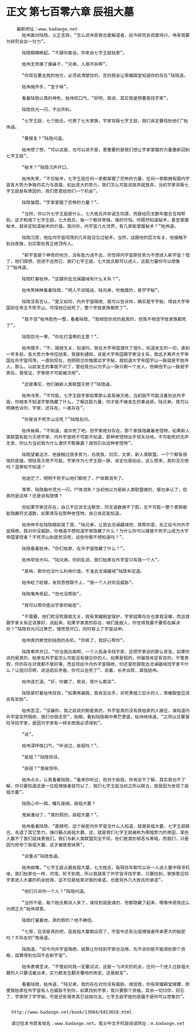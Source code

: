 # 正文 第七百零六章 辰祖大墓
        最新网址：www.badaoge.net
          枯伟面对陆隐，义正言辞，“怎么说伟哥我也是解语者，如今研究会百废待兴，伟哥我要为研究会出一分力”。
      
          陆隐眼睛眯起，“不跟你废话，你来自七字王庭枯家”。
      
          枯伟无奈摸了摸鼻子，“兄弟，人艰不拆啊”。
      
          “你现在要去我的地方，必须说清楚目的，否则我会让荣耀殿堂知道你的存在”陆隐道。
      
          枯伟摊开手，“至于嘛”。
      
          看着陆隐认真的神色，枯伟叹口气，“好吧，我说，其实我是想要查找宇家”。
      
          陆隐目光一闪，不出所料。
      
          “七字王庭，七个姓氏，代表了七大家族，宇家背叛七字王庭，我们肯定要找到他们”枯伟道。
      
          “要报复？”陆隐问道。
      
          枯伟想了想，“可以说是，也可以说不是，更重要的是我们想让宇家掌握的力量重新回到七字王庭”。
      
          “秘术？”陆隐沉声开口。
      
          枯伟失笑，“不仅秘术，七字王庭任何一家都掌握了恐怖的力量，任何一家都拥有跟内宇宙各大势力争锋的实力与底蕴，如此庞大的势力，我们怎么可能说放弃就放弃，当初宇家背叛七字王庭是有原因的，我们愿意给他们一个机会”。
      
          陆隐皱眉，“宇家掌握了恐怖的力量？”。
      
          “当然，你以为七字王庭是什么，七大姓氏并非诞生同源，而是经历无数年磨合互相帮助，这才构成了七字王庭，七大姓氏，每一个都非常强，强的可怕，你既然知道秘术，甚至掌握秘术，就肯定知道秘术的价值，我问你，内宇宙八大流界，有几家能掌握秘术？”枯伟道。
      
          陆隐沉思，他在内宇宙闯荡的几年就没见过秘术，当然，这跟他的层次有关，他接触不到白夜族，剑宗那些真正绝顶传人。
      
          “新宇宙是个神奇的地方，没有能力进不去，你觉得内宇宙那些势力不想进入新宇宙？错了，他们很想，但进不去而已，我们七字王庭，七大姓氏都可以进入，这股力量你可以想象了”枯伟道。
      
          陆隐盯着枯伟，“这跟你去沧澜疆域有什么关系？”。
      
          枯伟笑眯眯看着陆隐，“明人不说暗话，陆兄弟，你施展的，是宇字秘”。
      
          陆隐没有否认，“是又如何，内外宇宙隔绝，我可以告诉你，确实是宇字秘，得自大宇帝国前任帝王不死宇山，可惜他已经死了，整个宇姓家族都死了”。
      
          “我不信”枯伟脸色一整，看着陆隐，“我相信你说的是真的，但我不相信宇姓家族都死了”。
      
          陆隐目光一寒，“你在打温蒂的主意？”。
      
          枯伟摆手，“不，跟她无关，知道吗，我在大宇帝国潜伏了很久，知道发生的一切，直到一年多前，各大势力争夺焢结束，我接到通知，说是大宇帝国跟宇家没关系，我这才离开大宇帝国在外宇宙闯荡，一直到现在，但刚刚见你施展出宇字秘，我知道大宇帝国宇山一脉就是宇姓传人，那么，以前发生的事就不对了，曾经我也以为宇山一脉只剩一个女人，但确信宇山一脉是宇家后，我保证，宇家绝不可能被灭绝”。
      
          “这是事实，他们被新人类联盟灭绝了”陆隐道。
      
          枯伟冷笑，“不可能，七字王庭宇家如果那么容易被灭绝，当初就不可能活着到达外宇宙，你根本不知道宇家隐藏了什么，了解这股力量，你才能不被发生的事迷惑，陆兄弟，我可以明确告诉你，宇家，还存在，一直存在”。
      
          “你是说不死宇山没死？”陆隐反问。
      
          枯伟耸肩，“不知道，或许死了吧，但宇家绝对存在，那个家族隐藏着老怪物，如果新人类联盟有能力灭绝宇家，内外宇宙绝不可能不知道，那种老怪物出手惊天动地，不可能死的无声无息，你以为当初我为什么潜伏不敢暴露？就怕引出这种老怪物”。
      
          陆隐望着远方，他接触过很多势力，白夜族，剑宗，文家，新人类联盟，一个个都有很强的底蕴，想轻易灭绝不可能，宇家作为七字王庭一脉，肯定也是如此，这么想来，真的没灭绝吗？温蒂知不知道？
      
          他迷茫了，明明不死宇山他们都死了，尸体都消失了。
      
          等等，陆隐脑中灵光一闪，尸体消失？当初他以为是新人类联盟做的，银也承认了，但真的是这样？还是说有隐情？
      
          但如果宇家还存在，自己不应该无法察觉，符文道数做不了假，总不可能一整个家族都能隐藏符文道数，如果真存在那种老怪物，自己肯定能知道。
      
          枯伟伸手在陆隐眼前晃了晃，“陆兄弟，让我去沧澜疆域吧，我帮你查，反正如今内外宇宙隔绝，我对你没威胁，你难道不想知道宇家隐藏了什么？为什么你可以接替不死宇山成为大宇帝国掌控者？不死宇山到底死没死，这些你都不想知道吗？”。
      
          陆隐看着枯伟，“你们枯家，在外宇宙隐藏了什么？”。
      
          枯伟夸张大叫，“陆兄弟，你别乱说，我们枯家在外宇宙只有我一个人”。
      
          “是嘛，那你也没什么利用价值，不准去沧澜疆域”陆隐牟定道。
      
          枯伟眨了眨眼，发现思想跟不上，“我一个人对你没威胁”。
      
          陆隐嘴角弯起，“但也没帮助”。
      
          “我可以帮你查出宇家的秘密”。
      
          “不需要，他们死没死跟我无关，我有荣耀殿堂保护，宇家就算存在也拿我没辙，而且我跟宇家关系应该算好，说起来，如果宇家真的存在，咱们是敌人，你觉得我要不要现在解决你？”陆隐目光闪过寒芒，慢悠悠开口，同时穿上了宇宙战甲。
      
          枯伟真的察觉到陆隐的杀机，“你疯了，我好心帮你”。
      
          陆隐寒声开口，“你当我白痴啊，一个人孤身寻找宇家，还把宇家说的那么夸张，如果你说的是真的，枯家在外宇宙怎么可能没有接应你的人，如果是假的，你骗我肯定有目的，不管真假，你的存在对我都不是好事，而且现如今内外宇宙隔绝，你还冒险跟我去沧澜疆域找宇家干什么？认祖归宗啊，说话前后矛盾，你可以去死了”，说着，长矛出现，直指枯伟。
      
          枯伟连忙道，“好，你赢了，我说，我什么都说”。
      
          陆隐紧盯着枯伟双目，“如果再骗我，我肯定出手，杀死黑暗三巨头的人，荣耀殿堂应该会有奖励”。
      
          枯伟苦涩，“没骗你，我之前说的都是真的，外宇宙真的没有我枯家的人接应，谁知道内外宇宙突然隔绝，我们也很无奈”，抬眼，看到陆隐眼中寒芒更盛，枯伟继续道，“之所以还要冒险寻找宇家，是因为宇家有一样东西我必须得到”。
      
          “说”。
      
          枯伟深呼吸口气，“听说过，辰祖吗？”。
      
          “辰祖？”陆隐惊讶。
      
          “辰祖？”鬼侯惊呼。
      
          枯伟点头，认真看着陆隐，“看来你听过，但对于辰祖，你肯定不了解，其实我也不了解，你只要知道这是一位祖境强者就可以了，我们七字王庭当初之所以联合，就是因为发现了辰祖大墓”。
      
          陆隐心中一跳，瞳孔陡缩，辰祖大墓？
      
          鬼侯激动了，“真的假的，辰祖大墓？”。
      
          枯伟看着陆隐，“震撼吧，这个秘密内外宇宙没什么人知道，就是辰祖大墓，七字王庭联合，击退了其它势力，强行霸占辰祖大墓，这，就是我们七字王庭被称为黑暗势力的原因，某些人赢不了我们就抹黑我们，我们与新人类联盟完全不同，他们是真的邪恶与黑暗，而我们，只是因为抢夺了辰祖大墓，这才被故意抹黑”。
      
          “说重点”陆隐急道。
      
          枯伟抿嘴，“七字王庭占据辰祖大墓，七大姓氏，每隔百年都可以派一人进入墓中探寻机缘，我们枯家也一样，可惜，轮不到我，所以我就来了外宇宙寻找宇家，只要找到，家族答应将宇家进入大墓的机会给我，这不仅是枯家对我的承诺，也是另外几大姓氏的承诺”。
      
          “他们只派你一个人？”陆隐问道。
      
          “当然不是，每个姓氏都派人来了，谁找到就是谁的，但都隐藏了起来，哪像伟哥我这么光明正大”枯伟得意。
      
          陆隐打量着他，真的假的？他不确信。
      
          “七哥，应该是真的吧，连辰祖大墓都出现了，宇宙中还有比祖境强者传承更大的秘密吗？不存在的”鬼侯道。
      
          陆隐道，“如今内外宇宙隔绝，就算让你找到宇家也没用，先不说你能不能得到那个资格，就算得到也回不去新宇宙”。
      
          枯伟表情坚决，“不管如何我一定要试试，这是一飞冲天的机会，任何一个进入过辰祖大墓的人只要活着出来，实力都发生翻天覆地的改变，这是蜕变”。
      
          看着陆隐，枯伟道，“陆兄弟，我的存在对你没有威胁，相信我，你有荣耀殿堂撑腰，即便我枯家在外宇宙有人也威胁不到你，如果找到宇家，我只要那个资格，其余一切归你，别忘了，宇家除了宇字秘，可是还有很多其它战技功法，七字王庭宇姓的底蕴不是你可以想象的”。
      
      
      http://www.badaoge.net/book/13084/6813658.html
      
      请记住本书首发域名：www.badaoge.net。笔尖中文手机版阅读网址：m.badaoge.net